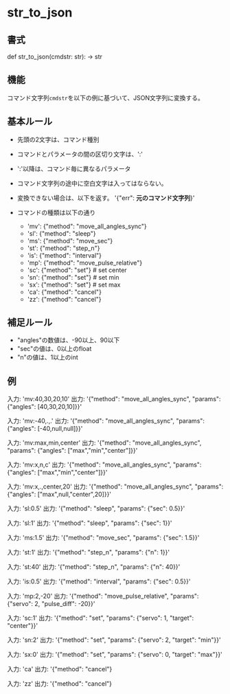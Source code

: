 # str_to_json

## 書式

def str_to_json(cmdstr: str): -> str

## 機能

コマンド文字列`cmdstr`を以下の例に基づいて、JSON文字列に変換する。

## 基本ルール

- 先頭の2文字は、コマンド種別

- コマンドとパラメータの間の区切り文字は、':'

- ':'以降は、コマンド毎に異なるパラメータ

- コマンド文字列の途中に空白文字は入ってはならない。

- 変換できない場合は、以下を返す。
  '{"err": **元のコマンド文字列**}'

- コマンドの種類は以下の通り
  - 'mv': {"method": "move_all_angles_sync"}
  - 'sl': {"method": "sleep"}
  - 'ms': {"method": "move_sec"}
  - 'st': {"method": "step_n"}
  - 'is': {"method": "interval"}
  - 'mp': {"method": "move_pulse_relative"}
  - 'sc': {"method": "set"}  # set center
  - 'sn': {"method": "set"}  # set min
  - 'sx': {"method": "set"}  # set max
  - 'ca': {"method": "cancel"}
  - 'zz': {"method": "cancel"}

## 補足ルール

- "angles"の数値は、-90以上、90以下
- "sec"の値は、0以上のfloat
- "n"の値は、1以上のint

## 例

入力: 'mv:40,30,20,10'
出力: '{"method": "move_all_angles_sync", "params": {"angles": [40,30,20,10]}}'

入力: 'mv:-40,.,.'
出力: '{"method": "move_all_angles_sync", "params": {"angles": [-40,null,null]}}'

入力: 'mv:max,min,center'
出力: '{"method": "move_all_angles_sync", "params": {"angles": ["max","min","center"]}}'

入力: 'mv:x,n,c'
出力: '{"method": "move_all_angles_sync", "params": {"angles": ["max","min","center"]}}'

入力: 'mv:x,.,center,20'
出力: '{"method": "move_all_angles_sync", "params": {"angles": ["max",null,"center",20]}}'

入力: 'sl:0.5'
出力: '{"method": "sleep", "params": {"sec": 0.5}}'

入力: 'sl:1'
出力: '{"method": "sleep", "params": {"sec": 1}}'

入力: 'ms:1.5'
出力: '{"method": "move_sec", "params": {"sec": 1.5}}'

入力: 'st:1'
出力: '{"method": "step_n", "params": {"n": 1}}'

入力: 'st:40'
出力: '{"method": "step_n", "params": {"n": 40}}'

入力: 'is:0.5'
出力: '{"method": "interval", "params": {"sec": 0.5}}'

入力: 'mp:2,-20'
出力: '{"method": "move_pulse_relative", "params": {"servo": 2, "pulse_diff": -20}}'

入力: 'sc:1'
出力: '{"method": "set", "params": {"servo": 1, "target": "center"}}'

入力: 'sn:2'
出力: '{"method": "set", "params": {"servo": 2, "target": "min"}}'

入力: 'sx:0'
出力: '{"method": "set", "params": {"servo": 0, "target": "max"}}'

入力: 'ca'
出力: '{"method": "cancel"}

入力: 'zz'
出力: '{"method": "cancel"}
